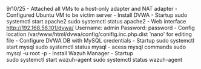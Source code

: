 9/10/25
    - Attached all VMs to a host-only adapter and NAT adapter
    - Configured Ubuntu VM to be victim server
        - Install DVWA
            - Startup
                sudo systemctl start apache2
                sudo systemctl status apache2
            - Web interface
                http://192.168.56.101/dvwa/
                Username: admin
                Password: password
            - Config location
                /var/www/html/dvwa/config/conifig.inc.php.dist
                'nano' for editing file
        - Configure DVWA DB with MySQL credentials
            - Startup
                sudo systemctl start mysql
                sudo systemctl status mysql
            - acess mysql commands
                sudo mysql -u root -p
        - Install Wazuh Manager
            - Startup            
                sudo systemctl start wazuh-agent
                sudo systemctl status wazuh-agent 


